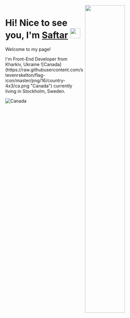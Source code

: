 <img align="right" src="https://cdn.dribbble.com/users/1235346/screenshots/3252385/job.gif" width="50%"/>


<h1 align="left">Hi! Nice to see you, I'm <a href="https://github.com/Saftar94" target="_blank">Saftar</a> 
<img src="https://github.com/blackcater/blackcater/raw/main/images/Hi.gif" height="32"/></h1>

<p font-size="20">Welcome to my page!</p>
I'm Front-End Developer from  Kharkiv, Ukraine ![Canada](https://raw.githubusercontent.com/stevenrskelton/flag-icon/master/png/16/country-4x3/ca.png "Canada")
currently living in  Stockholm, Sweden.



![Canada](https://raw.githubusercontent.com/stevenrskelton/flag-icon/master/png/16/country-4x3/ca.png "Canada")








